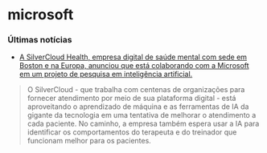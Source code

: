 # microsoft

### Últimas notícias

* [A SilverCloud Health, empresa digital de saúde mental com sede em Boston e na Europa, anunciou que está colaborando com a Microsoft em um projeto de pesquisa em inteligência artificial.  ](https://www.microsoft.com/en-us/research/blog/microsoft-collaborates-with-silvercloud-health-to-develop-ai-for-improved-mental-health/)

> O SilverCloud - que trabalha com centenas de organizações para fornecer atendimento por meio de sua plataforma digital - está aproveitando o aprendizado de máquina e as ferramentas de IA da gigante da tecnologia em uma tentativa de melhorar o atendimento a cada paciente.  No caminho, a empresa também espera usar a IA para identificar os comportamentos do terapeuta e do treinador que funcionam melhor para os pacientes.

